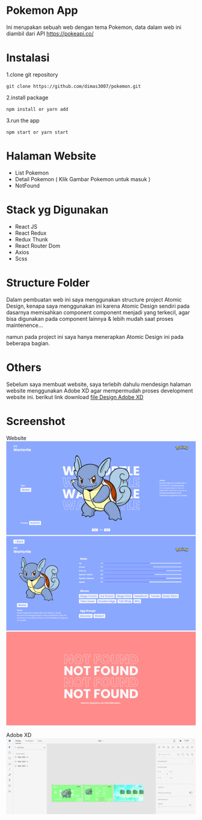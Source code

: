 # Pokemon App
Ini merupakan sebuah web dengan tema Pokemon, data dalam web ini diambil dari API https://pokeapi.co/

# Instalasi
1.clone git repository

    git clone https://github.com/dimas3007/pokemon.git
    
2.install package
    
    npm install or yarn add

3.run the app
    
    npm start or yarn start

# Halaman Website
- List Pokemon
- Detail Pokemon ( Klik Gambar Pokemon untuk masuk )
- NotFound

# Stack yg Digunakan
- React JS
- React Redux
- Redux Thunk
- React Router Dom
- Axios
- Scss

    
# Structure Folder
Dalam pembuatan web ini saya menggunakan structure project Atomic Design, kenapa saya menggunakan ini karena Atomic Design sendiri pada dasarnya memisahkan component component menjadi yang terkecil, agar bisa digunakan pada component lainnya & lebih mudah saat proses maintenence...

namun pada project ini saya hanya menerapkan Atomic Design ini pada beberapa bagian.

# Others
Sebelum saya membuat website, saya terlebih dahulu mendesign halaman website menggunakan Adobe XD agar mempermudah proses development website ini.
berikut link download [file Design Adobe XD](https://bit.ly/xd-pokemon)

# Screenshot

Website
![Edit button](contributing/images/home.PNG)
![Edit button](contributing/images/Detail.PNG)
![Edit button](contributing/images/not.PNG)

Adobe XD
![Edit button](contributing/images/xd.PNG)

